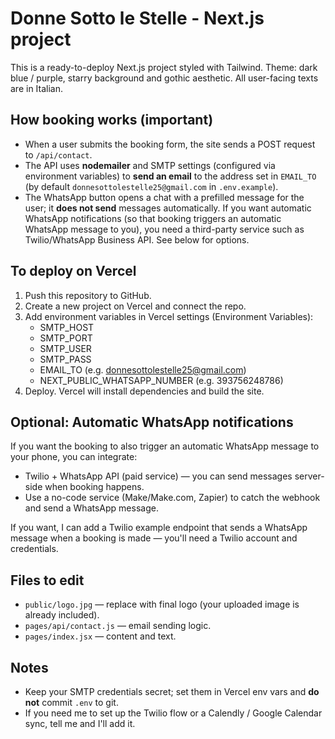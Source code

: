 # Donne Sotto le Stelle - Next.js project

This is a ready-to-deploy Next.js project styled with Tailwind. Theme: dark blue / purple, starry background and gothic aesthetic. All user-facing texts are in Italian.

## How booking works (important)
- When a user submits the booking form, the site sends a POST request to `/api/contact`.
- The API uses **nodemailer** and SMTP settings (configured via environment variables) to **send an email** to the address set in `EMAIL_TO` (by default `donnesottolestelle25@gmail.com` in `.env.example`).
- The WhatsApp button opens a chat with a prefilled message for the user; it **does not send** messages automatically. If you want automatic WhatsApp notifications (so that booking triggers an automatic WhatsApp message to you), you need a third-party service such as Twilio/WhatsApp Business API. See below for options.

## To deploy on Vercel
1. Push this repository to GitHub.
2. Create a new project on Vercel and connect the repo.
3. Add environment variables in Vercel settings (Environment Variables):
   - SMTP_HOST
   - SMTP_PORT
   - SMTP_USER
   - SMTP_PASS
   - EMAIL_TO (e.g. donnesottolestelle25@gmail.com)
   - NEXT_PUBLIC_WHATSAPP_NUMBER (e.g. 393756248786)
4. Deploy. Vercel will install dependencies and build the site.

## Optional: Automatic WhatsApp notifications
If you want the booking to also trigger an automatic WhatsApp message to your phone, you can integrate:
- Twilio + WhatsApp API (paid service) — you can send messages server-side when booking happens.
- Use a no-code service (Make/Make.com, Zapier) to catch the webhook and send a WhatsApp message.

If you want, I can add a Twilio example endpoint that sends a WhatsApp message when a booking is made — you'll need a Twilio account and credentials.

## Files to edit
- `public/logo.jpg` — replace with final logo (your uploaded image is already included).
- `pages/api/contact.js` — email sending logic.
- `pages/index.jsx` — content and text.

## Notes
- Keep your SMTP credentials secret; set them in Vercel env vars and **do not** commit `.env` to git.
- If you need me to set up the Twilio flow or a Calendly / Google Calendar sync, tell me and I'll add it.

